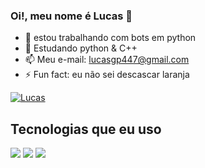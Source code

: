 ###  Oi!, meu nome é Lucas 👋


- 🔭 estou trabalhando com bots em python                                       
- 🌱 Estudando python & C++
- 📫 Meu e-mail: lucasgp447@gmail.com
- ⚡ Fun fact: eu não sei descascar laranja


[![Lucas](https://github-readme-stats.vercel.app/api/top-langs/?username=LucasGomesLG&layout=compact)](https://github.com/anuraghazra/github-readme-stats)
## Tecnologias que eu uso 



![](https://img.shields.io/badge/Python-3776AB?style=for-the-badge&logo=python&logoColor=white)
![](https://img.shields.io/badge/C%2B%2B-00599C?style=for-the-badge&logo=c%2B%2B&logoColor=white)
![](https://img.shields.io/badge/Arduino-00979D?style=for-the-badge&logo=Arduino&logoColor=white)

